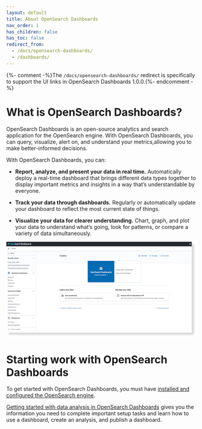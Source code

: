 ```yaml
---
layout: default
title: About OpenSearch Dashboards
nav_order: 1
has_children: false
has_toc: false
redirect_from:
  - /docs/opensearch-dashboards/
  - /dashboards/
---
```


{%- comment -%}The `/docs/opensearch-dashboards/` redirect is specifically to support the UI links in OpenSearch Dashboards 1.0.0.{%- endcomment -%}

# What is OpenSearch Dashboards?

OpenSearch Dashboards is an open-source analytics and search application for the OpenSearch engine. With OpenSearch Dashboards, you can query, visualize, alert on, and understand your metrics,allowing you to make better-informed decisions.

With OpenSearch Dashboards, you can:

* **Report, analyze, and present your data in real time.** Automatically deploy a real-time dashboard that brings different data types together to display important metrics and insights in a way that’s understandable by everyone.
* **Track your data through dashboards.** Regularly or automatically update your dashboard to reflect the most current state of things.

* **Visualize your data for clearer understanding.** Chart, graph, and plot your data to understand what’s going, look for patterns, or compare a variety of data simultaneously.

![Dashboards home page](../images/welcome-dashboards.jpg)

# Starting work with OpenSearch Dashboards

To get started with OpenSearch Dashboards, you must have [installed and configured the OpenSearch engine](../_opensearch/install/index.md).

[Getting started with data analysis in OpenSearch Dashboards](install/index.md) gives you the information you need to complete important setup tasks and learn how to use a dashboard, create an analysis, and publish a dashboard.
